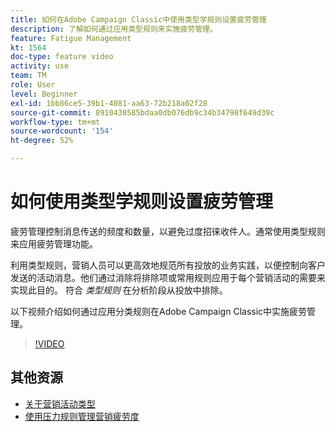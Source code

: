 ```yaml
---
title: 如何在Adobe Campaign Classic中使用类型学规则设置疲劳管理
description: 了解如何通过应用类型规则来实施疲劳管理。
feature: Fatigue Management
kt: 1564
doc-type: feature video
activity: use
team: TM
role: User
level: Beginner
exl-id: 1bb86ce5-39b1-4081-aa63-72b218a02f28
source-git-commit: 8910430585bdaa0db076db9c34b34798f649d39c
workflow-type: tm+mt
source-wordcount: '154'
ht-degree: 52%

---
```


# 如何使用类型学规则设置疲劳管理

疲劳管理控制消息传送的频度和数量，以避免过度招徕收件人。通常使用类型规则来应用疲劳管理功能。

利用类型规则，营销人员可以更高效地规范所有投放的业务实践，以便控制向客户发送的活动消息。他们通过消除将排除项或常用规则应用于每个营销活动的需要来实现此目的。 符合 *类型规则* 在分析阶段从投放中排除。

以下视频介绍如何通过应用分类规则在Adobe Campaign Classic中实施疲劳管理。

>[!VIDEO](https://video.tv.adobe.com/v/25090?quality=12)

## 其他资源

* [关于营销活动类型](https://experienceleague.adobe.com/docs/campaign-classic/using/orchestrating-campaigns/campaign-optimization/about-campaign-typologies.html?lang=zh-Hans)
* [使用压力规则管理营销疲劳度](https://experienceleague.adobe.com/docs/campaign-classic/using/orchestrating-campaigns/campaign-optimization/pressure-rules.html?lang=zh-Hans)
